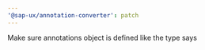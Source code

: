 ```yaml
---
'@sap-ux/annotation-converter': patch
---
```


Make sure annotations object is defined like the type says
